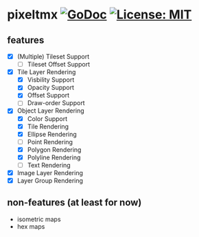 # pixeltmx [![GoDoc](https://godoc.org/github.com/elliotmr/tmx/pixeltmx?status.svg)](https://godoc.org/github.com/elliotmr/tmx/pixeltmx) [![License: MIT](https://img.shields.io/badge/License-MIT-yellow.svg)](https://opensource.org/licenses/MIT)

## features
- [x] \(Multiple) Tileset Support
  - [ ] Tileset Offset Support
- [x] Tile Layer Rendering
  - [x] Visbility Support
  - [x] Opacity Support
  - [x] Offset Support
  - [ ] Draw-order Support
- [x] Object Layer Rendering
  - [x] Color Support
  - [x] Tile Rendering
  - [x] Ellipse Rendering
  - [ ] Point Rendering
  - [x] Polygon Rendering
  - [x] Polyline Rendering
  - [ ] Text Rendering
- [x] Image Layer Rendering
- [x] Layer Group Rendering

## non-features (at least for now)
- isometric maps
- hex maps
